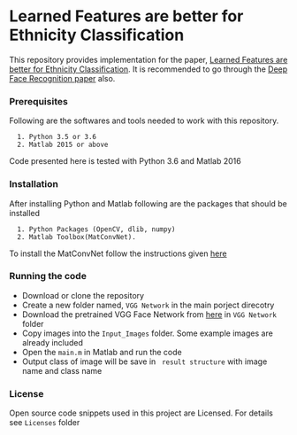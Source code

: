 # Learned Features are better for Ethnicity Classification

This repository provides implementation for the paper, [Learned Features are better for Ethnicity Classification](https://content.sciendo.com/view/journals/cait/17/3/article-p152.xml). 
It is recommended to go through the [Deep Face Recognition paper](http://www.robots.ox.ac.uk/~vgg/publications/2015/Parkhi15/parkhi15.pdf)
also.
### Prerequisites

Following are the softwares and tools needed to work with this repository. 

```
  1. Python 3.5 or 3.6
  2. Matlab 2015 or above
```
Code presented here is tested with Python 3.6 and Matlab 2016

### Installation

After installing Python and Matlab following are the packages that should be installed

```
  1. Python Packages (OpenCV, dlib, numpy)
  2. Matlab Toolbox(MatConvNet).     
```
To install the MatConvNet follow the instructions given [here](http://www.vlfeat.org/matconvnet/install/)

### Running the code

  * Download or clone the repository 
  * Create a new folder named, ``` VGG Network ``` in the main porject direcotry 
  * Download the pretrained VGG Face Network from [here](http://www.vlfeat.org/matconvnet/models/vgg-face.mat) in ``` VGG Network ``` folder
  * Copy images into the ``` Input_Images ``` folder. Some example images are already included
  * Open the ``` main.m ``` in Matlab and run the code
  * Output class of image will be save in ``` result structure``` with image name and class name

### License

Open source code snippets used in this project are Licensed. For details see ```Licenses``` folder
